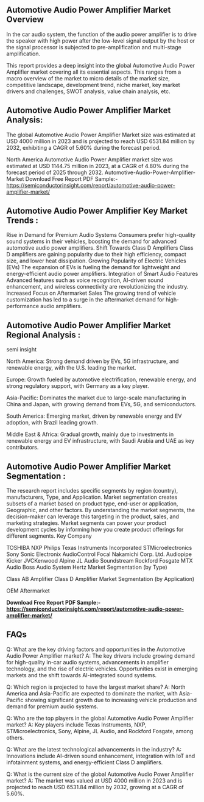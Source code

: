 ## Automotive Audio Power Amplifier Market Overview
In the car audio system, the function of the audio power amplifier is to drive the speaker with high power after the low-level signal output by the host or the signal processor is subjected to pre-amplification and multi-stage amplification.

This report provides a deep insight into the global Automotive Audio Power Amplifier market covering all its essential aspects. This ranges from a macro overview of the market to micro details of the market size, competitive landscape, development trend, niche market, key market drivers and challenges, SWOT analysis, value chain analysis, etc.

## Automotive Audio Power Amplifier Market Analysis:
The global Automotive Audio Power Amplifier Market size was estimated at USD 4000 million in 2023 and is projected to reach USD 6531.84 million by 2032, exhibiting a CAGR of 5.60% during the forecast period.

North America Automotive Audio Power Amplifier market size was estimated at USD 1144.75 million in 2023, at a CAGR of 4.80% during the forecast period of 2025 through 2032.
Automotive-Audio-Power-Amplifier-Market
Download Free Report PDF Sample:-https://semiconductorinsight.com/report/automotive-audio-power-amplifier-market/
## Automotive Audio Power Amplifier Key Market Trends  :
Rise in Demand for Premium Audio Systems
Consumers prefer high-quality sound systems in their vehicles, boosting the demand for advanced automotive audio power amplifiers.
Shift Towards Class D Amplifiers
Class D amplifiers are gaining popularity due to their high efficiency, compact size, and lower heat dissipation.
Growing Popularity of Electric Vehicles (EVs)
The expansion of EVs is fueling the demand for lightweight and energy-efficient audio power amplifiers.
Integration of Smart Audio Features
Advanced features such as voice recognition, AI-driven sound enhancement, and wireless connectivity are revolutionizing the industry.
Increased Focus on Aftermarket Sales
The growing trend of vehicle customization has led to a surge in the aftermarket demand for high-performance audio amplifiers.
## Automotive Audio Power Amplifier Market Regional Analysis :
semi insight

North America:
Strong demand driven by EVs, 5G infrastructure, and renewable energy, with the U.S. leading the market.

Europe:
Growth fueled by automotive electrification, renewable energy, and strong regulatory support, with Germany as a key player.

Asia-Pacific:
Dominates the market due to large-scale manufacturing in China and Japan, with growing demand from EVs, 5G, and semiconductors.

South America:
Emerging market, driven by renewable energy and EV adoption, with Brazil leading growth.

Middle East & Africa:
Gradual growth, mainly due to investments in renewable energy and EV infrastructure, with Saudi Arabia and UAE as key contributors.

## Automotive Audio Power Amplifier Market Segmentation :
The research report includes specific segments by region (country), manufacturers, Type, and Application. Market segmentation creates subsets of a market based on product type, end-user or application, Geographic, and other factors. By understanding the market segments, the decision-maker can leverage this targeting in the product, sales, and marketing strategies. Market segments can power your product development cycles by informing how you create product offerings for different segments.
Key Company

TOSHIBA
NXP
Philips
Texas Instruments Incorporated
STMicroelectronics
Sony
Sonic Electronix
AudioControl
Focal
Nakamichi Corp.
Ltd.
Audiopipe
Kicker
JVCKenwood
Alpine
JL Audio
Soundstream
Rockford Fosgate
MTX Audio
Boss Audio System
Hertz
Market Segmentation (by Type)

Class AB Amplifier
Class D Amplifier
Market Segmentation (by Application)

OEM
Aftermarket

**Download Free Report PDF Sample:-https://semiconductorinsight.com/report/automotive-audio-power-amplifier-market/**

## FAQs
Q: What are the key driving factors and opportunities in the Automotive Audio Power Amplifier market?
A: The key drivers include growing demand for high-quality in-car audio systems, advancements in amplifier technology, and the rise of electric vehicles. Opportunities exist in emerging markets and the shift towards AI-integrated sound systems.

Q: Which region is projected to have the largest market share?
A: North America and Asia-Pacific are expected to dominate the market, with Asia-Pacific showing significant growth due to increasing vehicle production and demand for premium audio systems.

Q: Who are the top players in the global Automotive Audio Power Amplifier market?
A: Key players include Texas Instruments, NXP, STMicroelectronics, Sony, Alpine, JL Audio, and Rockford Fosgate, among others.

Q: What are the latest technological advancements in the industry?
A: Innovations include AI-driven sound enhancement, integration with IoT and infotainment systems, and energy-efficient Class D amplifiers.

Q: What is the current size of the global Automotive Audio Power Amplifier market?
A: The market was valued at USD 4000 million in 2023 and is projected to reach USD 6531.84 million by 2032, growing at a CAGR of 5.60%.
